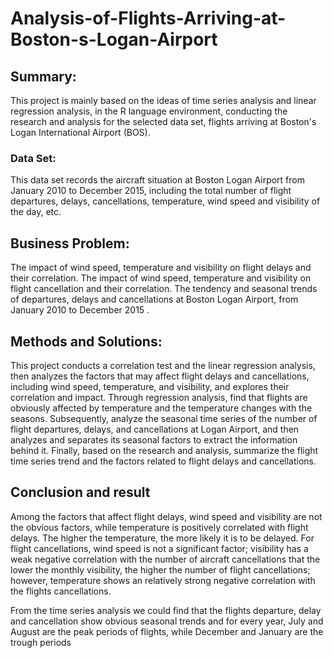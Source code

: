 # Analysis-of-Flights-Arriving-at-Boston-s-Logan-Airport

## Summary:
This project is mainly based on the ideas of time series analysis and linear regression analysis, in the R language environment, conducting the research and analysis for the selected data set, flights arriving at Boston's Logan International Airport (BOS).

### Data Set:
This data set records the aircraft situation at Boston Logan Airport from January 2010 to December 2015, including the total number of flight departures, delays, cancellations, temperature, wind speed and visibility of the day, etc. 

## Business Problem:
The impact of wind speed, temperature and visibility on flight delays and their correlation. 
The impact of wind speed, temperature and visibility on flight cancellation and their correlation.
The tendency and seasonal trends of departures, delays and cancellations at Boston Logan Airport, from January 2010 to December 2015 .

## Methods and Solutions: 
This project conducts a correlation test and the linear regression analysis, then analyzes the factors that may affect flight delays and cancellations, including wind speed, temperature, and visibility, and explores their correlation and impact. Through regression analysis, find that flights are obviously affected by temperature and the temperature changes with the seasons. Subsequently, analyze the seasonal time series of the number of flight departures, delays, and cancellations at Logan Airport, and then analyzes and separates its seasonal factors to extract the information behind it. Finally, based on the research and analysis, summarize the flight time series trend and the factors related to flight delays and cancellations.

## Conclusion and result
Among the factors that affect flight delays, wind speed and visibility are not the obvious factors, while temperature is positively correlated with flight delays. The higher the temperature, the more likely it is to be delayed. For flight cancellations, wind speed is not a significant factor; visibility has a weak negative correlation with the number of aircraft cancellations that the lower the monthly visibility, the higher the number of flight cancellations; however, temperature shows an relatively strong negative correlation with the flights cancellations. 

From the time series analysis we could find that the flights departure, delay and cancellation show obvious seasonal trends and for every year, July and August are the peak periods of flights, while December and January are the trough periods
